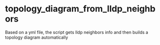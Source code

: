 # topology_diagram_from_lldp_neighbors
Based on a yml file, the script gets lldp neighbors info and then builds a topology diagram automatically
